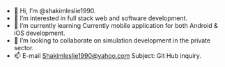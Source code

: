 - 👋 Hi, I’m @shakimleslie1990.
- 👀 I’m interested in full stack web and software development.
- 🌱 I’m currently learning Currently mobile application for both Android & iOS development.
- 💞️ I’m looking to collaborate on simulation development in the private sector.
- 📫 E-mail Shakimleslie1990@yahoo.com  Subject: Git Hub inquiry.

<!---
shakimleslie1990/shakimleslie1990 is a ✨ special ✨ repository because its `README.md` (this file) appears on your GitHub profile.
You can click the Preview link to take a look at your changes.
--->
